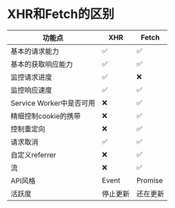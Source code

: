 # XHR和Fetch的区别

| 功能点                   | XHR      | Fetch    |
| ------------------------ | -------- | -------- |
| 基本的请求能力           | ✅        | ✅        |
| 基本的获取响应能力       | ✅        | ✅        |
| 监控请求进度             | ✅        | ❌        |
| 监控响应速度             | ✅        | ✅        |
| Service Worker中是否可用 | ❌        | ✅        |
| 精细控制cookie的携带     | ❌        | ✅        |
| 控制重定向               | ❌        | ✅        |
| 请求取消                 | ✅        | ✅        |
| 自定义referrer           | ❌        | ✅        |
| 流                       | ❌        | ✅        |
| API风格                  | Event    | Promise  |
| 活跃度                   | 停止更新 | 还在更新 |

